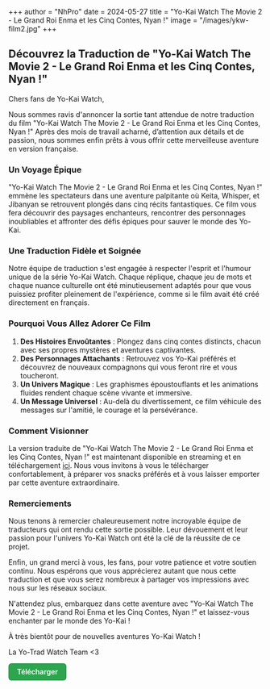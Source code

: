 +++
author = "NhPro"
date = 2024-05-27
title = "Yo-Kai Watch The Movie 2 - Le Grand Roi Enma et les Cinq Contes, Nyan !"
image = "/images/ykw-film2.jpg"
+++

## Découvrez la Traduction de "Yo-Kai Watch The Movie 2 - Le Grand Roi Enma et les Cinq Contes, Nyan !"

Chers fans de Yo-Kai Watch,

Nous sommes ravis d'annoncer la sortie tant attendue de notre traduction du film "Yo-Kai Watch The Movie 2 - Le Grand Roi Enma et les Cinq Contes, Nyan !" Après des mois de travail acharné, d’attention aux détails et de passion, nous sommes enfin prêts à vous offrir cette merveilleuse aventure en version française.

### Un Voyage Épique

"Yo-Kai Watch The Movie 2 - Le Grand Roi Enma et les Cinq Contes, Nyan !" emmène les spectateurs dans une aventure palpitante où Keita, Whisper, et Jibanyan se retrouvent plongés dans cinq récits fantastiques. Ce film vous fera découvrir des paysages enchanteurs, rencontrer des personnages inoubliables et affronter des défis épiques pour sauver le monde des Yo-Kai.

### Une Traduction Fidèle et Soignée

Notre équipe de traduction s'est engagée à respecter l'esprit et l'humour unique de la série Yo-Kai Watch. Chaque réplique, chaque jeu de mots et chaque nuance culturelle ont été minutieusement adaptés pour que vous puissiez profiter pleinement de l'expérience, comme si le film avait été créé directement en français.

### Pourquoi Vous Allez Adorer Ce Film

1. **Des Histoires Envoûtantes** : Plongez dans cinq contes distincts, chacun avec ses propres mystères et aventures captivantes.
2. **Des Personnages Attachants** : Retrouvez vos Yo-Kai préférés et découvrez de nouveaux compagnons qui vous feront rire et vous toucheront.
3. **Un Univers Magique** : Les graphismes époustouflants et les animations fluides rendent chaque scène vivante et immersive.
4. **Un Message Universel** : Au-delà du divertissement, ce film véhicule des messages sur l'amitié, le courage et la persévérance.

### Comment Visionner

La version traduite de "Yo-Kai Watch The Movie 2 - Le Grand Roi Enma et les Cinq Contes, Nyan !" est maintenant disponible en streaming et en téléchargement [ici](https://drive.google.com/file/d/10ZlCmc5-N7WVJPXAs16quM4AnwhorxWE/view). Nous vous invitons à vous le télécharger confortablement, à préparer vos snacks préférés et à vous laisser emporter par cette aventure extraordinaire.

### Remerciements

Nous tenons à remercier chaleureusement notre incroyable équipe de traducteurs qui ont rendu cette sortie possible. Leur dévouement et leur passion pour l'univers Yo-Kai Watch ont été la clé de la réussite de ce projet.

Enfin, un grand merci à vous, les fans, pour votre patience et votre soutien continu. Nous espérons que vous apprécierez autant que nous cette traduction et que vous serez nombreux à partager vos impressions avec nous sur les réseaux sociaux.

N'attendez plus, embarquez dans cette aventure avec "Yo-Kai Watch The Movie 2 - Le Grand Roi Enma et les Cinq Contes, Nyan !" et laissez-vous enchanter par le monde des Yo-Kai !

À très bientôt pour de nouvelles aventures Yo-Kai Watch !

La Yo-Trad Watch Team <3
<style>
.button-3 {
  appearance: none;
  background-color: #2ea44f;
  border: 1px solid rgba(27, 31, 35, .15);
  border-radius: 6px;
  box-shadow: rgba(27, 31, 35, .1) 0 1px 0;
  box-sizing: border-box;
  color: #fff;
  cursor: pointer;
  display: inline-block;
  font-family: -apple-system,system-ui,"Segoe UI",Helvetica,Arial,sans-serif,"Apple Color Emoji","Segoe UI Emoji";
  font-size: 14px;
  font-weight: 600;
  line-height: 20px;
  padding: 6px 16px;
  position: relative;
  text-align: center;
  text-decoration: none;
  user-select: none;
  -webkit-user-select: none;
  touch-action: manipulation;
  vertical-align: middle;
  white-space: nowrap;
}

.button-3:focus:not(:focus-visible):not(.focus-visible) {
  box-shadow: none;
  outline: none;
}

.button-3:hover {
  background-color: #2c974b;
}

.button-3:focus {
  box-shadow: rgba(46, 164, 79, .4) 0 0 0 3px;
  outline: none;
}

.button-3:disabled {
  background-color: #94d3a2;
  border-color: rgba(27, 31, 35, .1);
  color: rgba(255, 255, 255, .8);
  cursor: default;
}

.button-3:active {
  background-color: #298e46;
  box-shadow: rgba(20, 70, 32, .2) 0 1px 0 inset;
}
</style>
<button class="button-3" role="button" onclick="location.href='https://drive.google.com/file/d/10ZlCmc5-N7WVJPXAs16quM4AnwhorxWE/view';">Télécharger</button>